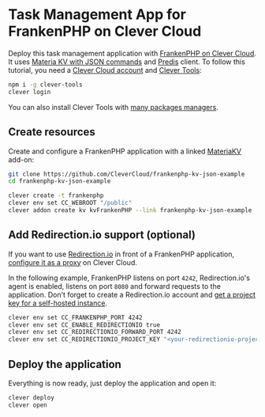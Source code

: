 # Task Management App for FrankenPHP on Clever Cloud

Deploy this task management application with [FrankenPHP on Clever Cloud](https://www.clever-cloud.com/developers/doc/applications/frankenphp/). It uses [Materia KV with JSON commands](https://www.clever-cloud.com/developers/doc/addons/materia-kv/#json-commands) and [Predis](https://github.com/predis/predis) client. To follow this tutorial, you need a [Clever Cloud account](https://console.clever-cloud.com) and [Clever Tools](https://github.com/CleverCloud/clever-tools):

```bash
npm i -g clever-tools
clever login
```

You can also install Clever Tools with [many packages managers](https://www.clever-cloud.com/developers/doc/cli/install/).

## Create resources

Create and configure a FrankenPHP application with a linked [MateriaKV](https://www.clever-cloud.com/materia/materia-kv/) add-on:

```bash
git clone https://github.com/CleverCloud/frankenphp-kv-json-example
cd frankenphp-kv-json-example

clever create -t frankenphp
clever env set CC_WEBROOT "/public"
clever addon create kv kvFrankenPHP --link frankenphp-kv-json-example
```

## Add Redirection.io support (optional)

If you want to use [Redirection.io](https://redirection.io) in front of a FrankenPHP application, [configure it as a proxy](https://www.clever-cloud.com/developers/doc/reference/reference-environment-variables/#redirectionio-support) on Clever Cloud.

In the following example, FrankenPHP listens on port `4242`, Redirection.io's agent is enabled, listens on port `8080` and forward requests to the application. Don't forget to create a Redirection.io account and [get a project key for a self-hosted instance](https://redirection.io/documentation/user-documentation/managing-instances).

```bash
clever env set CC_FRANKENPHP_PORT 4242
clever env set CC_ENABLE_REDIRECTIONIO true
clever env set CC_REDIRECTIONIO_FORWARD_PORT 4242
clever env set CC_REDIRECTIONIO_PROJECT_KEY "<your-redirectionio-project-key>"
```

## Deploy the application

Everything is now ready, just deploy the application and open it:

```bash
clever deploy
clever open
```

